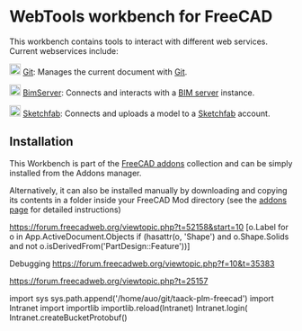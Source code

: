 # WebTools workbench for FreeCAD

This workbench contains tools to interact with different web services. Current webservices include:

<img src="https://www.freecadweb.org/wiki/images/e/e3/Arch_Git.png" width="20" height="20" alt="git logo"> [Git](https://www.freecadweb.org/wiki/Arch_Git): Manages the current document with [Git](https://en.wikipedia.org/wiki/Git).  

<img src="https://www.freecadweb.org/wiki/images/3/30/Arch_BimServer.png" width="20" height="20" alt="bimserver logo">  [BimServer](https://www.freecadweb.org/wiki/Arch_BimServer): Connects and interacts with a [BIM server](http://www.bimserver.org) instance.  

<img src="https://www.freecadweb.org/wiki/images/f/f8/Web_Sketchfab.png" width="20" height="20" alt="sketchfab logo"> [Sketchfab](https://www.freecadweb.org/wiki/Web_Sketchfab): Connects and uploads a model to a [Sketchfab](http://www.sketchfab.com) account. 

## Installation

This Workbench is part of the [FreeCAD addons](https://github.com/FreeCAD/FreeCAD-addons) collection and can be simply installed from the Addons manager.

Alternatively, it can also be installed manually by downloading and copying its contents in a folder inside your FreeCAD Mod directory (see the [addons page](https://github.com/yorikvanhavre/WebTools.git) for detailed instructions)


https://forum.freecadweb.org/viewtopic.php?t=52158&start=10
[o.Label for o in App.ActiveDocument.Objects if (hasattr(o, 'Shape') and o.Shape.Solids and not o.isDerivedFrom('PartDesign::Feature'))]

Debugging
https://forum.freecadweb.org/viewtopic.php?f=10&t=35383

https://forum.freecadweb.org/viewtopic.php?t=25157

import sys
sys.path.append('/home/auo/git/taack-plm-freecad')
import Intranet
import importlib
importlib.reload(Intranet)
Intranet.login(
Intranet.createBucketProtobuf()
